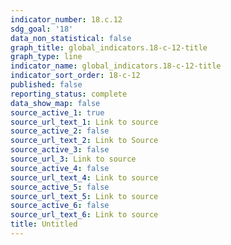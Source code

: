```yaml
---
indicator_number: 18.c.12
sdg_goal: '18'
data_non_statistical: false
graph_title: global_indicators.18-c-12-title
graph_type: line
indicator_name: global_indicators.18-c-12-title
indicator_sort_order: 18-c-12
published: false
reporting_status: complete
data_show_map: false
source_active_1: true
source_url_text_1: Link to source
source_active_2: false
source_url_text_2: Link to Source
source_active_3: false
source_url_3: Link to source
source_active_4: false
source_url_text_4: Link to source
source_active_5: false
source_url_text_5: Link to source
source_active_6: false
source_url_text_6: Link to source
title: Untitled
---
```


